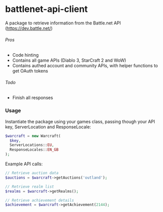battlenet-api-client
====================

A package to retrieve information from the Battle.net API (https://dev.battle.net/)

###### Pros
- Code hinting
- Contains all game APIs (Diablo 3, StarCraft 2 and WoW)
- Contains authed account and community APIs, with helper functions to get OAuth tokens

###### Todo
- Finish all responses

### Usage

Instantiate the package using your games class, passing though your API key, ServerLocation and ResponseLocale:

```php
$warcraft = new Warcraft(
  $key,
  ServerLocations::EU,
  ResponseLocales::EN_GB
);
```

Example API calls:

```php
// Retrieve auction data
$auctions = $warcraft->getAuctions('outland');

// Retrieve realm list
$realms = $warcraft->getRealms();

// Retrieve achievement details
$achievement = $warcraft->getAchievement(2144);
```
